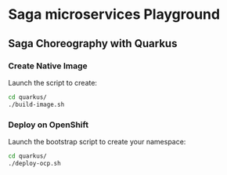 Saga microservices Playground
=============================

## Saga Choreography with Quarkus

### Create Native Image

Launch the script to create:

```bash
cd quarkus/
./build-image.sh
```

### Deploy on OpenShift

Launch the bootstrap script to create your namespace:

```bash
cd quarkus/
./deploy-ocp.sh
```
